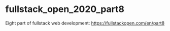 # fullstack_open_2020_part8
Eight part of fullstack web development: https://fullstackopen.com/en/part8
